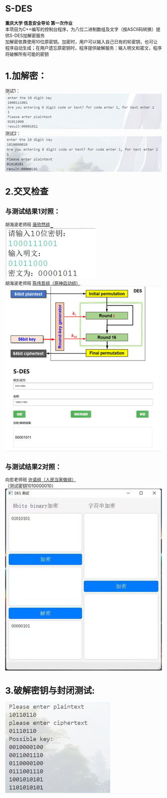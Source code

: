 # S-DES
**重庆大学 信息安全导论 第一次作业**<br>
本项目为C++编写的控制台程序，为八位二进制数组及文字（按ASCII码转换）提供S-DES加解密服务<br>
加解密依靠使用10位原密钥。加密时，用户可以输入自己已有的轮密钥，也可让程序自动生成；在用户遗忘原密钥时，程序提供破解服务：输入明文和密文，程序将破解所有可能的密钥<br>

1.加解密：
===
测试1：<br>
![image](https://github.com/surftillend/S-DES/blob/main/readmePicture/selfCheck0.png)<br>
测试2：<br>
![image](https://github.com/surftillend/S-DES/blob/main/readmePicture/selfCheck1.png)<br>


2.交叉检查
===
与测试结果1对照：
---
胡海波老师班 [唐欣然组](https://github.com/txr1002/encryption)<br>
![image](https://github.com/surftillend/S-DES/blob/main/readmePicture/crossCheck0.jpg)<br>
胡海波老师班 [陈伟哲组（原神启动组）](https://github.com/star-night-rain/simple-DES)<br>
![image](https://github.com/surftillend/S-DES/blob/main/readmePicture/crossCheck1.jpg)<br>


与测试结果2对照：
---
向宏老师班 [许诺组（人民当家做组）](https://github.com/221al-Qaeda/S-DES-encrypt-and-decrypt)<br>
（测试密钥1010000010）<br>
![image](https://github.com/surftillend/S-DES/blob/main/readmePicture/crossCheck2.jpg)<br>

3.破解密钥与封闭测试:
===
![image](https://github.com/surftillend/S-DES/blob/main/readmePicture/cracking0.png)<br>
